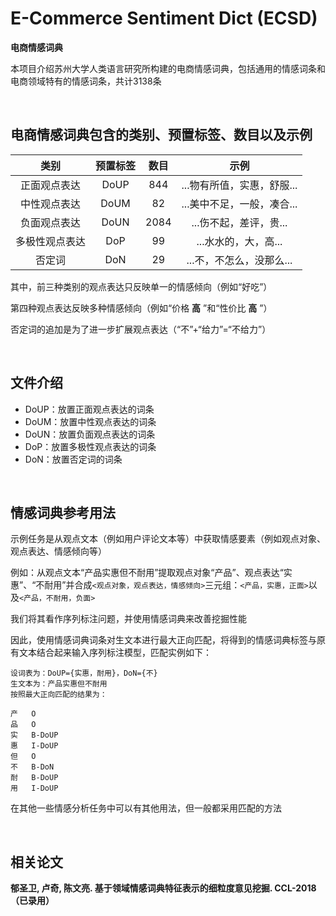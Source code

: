 # E-Commerce Sentiment Dict (ECSD)

**电商情感词典**

本项目介绍苏州大学人类语言研究所构建的电商情感词典，包括通用的情感词条和电商领域特有的情感词条，共计3138条

<br>

## 电商情感词典包含的类别、预置标签、数目以及示例

|类别|预置标签|数目|示例|
|:-:|:-:|:-:|:-:|
|正面观点表达|DoUP|844|...物有所值，实惠，舒服...|
|中性观点表达|DoUM|82|...美中不足，一般，凑合...|
|负面观点表达|DoUN|2084|...伤不起，差评，贵...|
|多极性观点表达|DoP|99|...水水的，大，高...|
|否定词|DoN|29|...不，不怎么，没那么...|

其中，前三种类别的观点表达只反映单一的情感倾向（例如“好吃”）

第四种观点表达反映多种情感倾向（例如“价格  **高**  ”和“性价比  **高**  ”）

否定词的追加是为了进一步扩展观点表达（“不”+“给力”=“不给力”）

<br>

## 文件介绍

* DoUP：放置正面观点表达的词条
* DoUM：放置中性观点表达的词条
* DoUN：放置负面观点表达的词条
* DoP：放置多极性观点表达的词条
* DoN：放置否定词的词条

<br>

## 情感词典参考用法

示例任务是从观点文本（例如用户评论文本等）中获取情感要素（例如观点对象、观点表达、情感倾向等）

例如：从观点文本“产品实惠但不耐用”提取观点对象“产品”、观点表达“实惠”、“不耐用”并合成`<观点对象，观点表达，情感倾向>`三元组：`<产品，实惠，正面>`以及`<产品，不耐用，负面>`

我们将其看作序列标注问题，并使用情感词典来改善挖掘性能

因此，使用情感词典词条对生文本进行最大正向匹配，将得到的情感词典标签与原有文本结合起来输入序列标注模型，匹配实例如下：

    设词表为：DoUP={实惠，耐用}，DoN={不}
    生文本为：产品实惠但不耐用
    按照最大正向匹配的结果为：
    
    产   O
    品   O
    实   B-DoUP
    惠   I-DoUP
    但   O
    不   B-DoN
    耐   B-DoUP
    用   I-DoUP

在其他一些情感分析任务中可以有其他用法，但一般都采用匹配的方法

<br>

## 相关论文

**郁圣卫, 卢奇, 陈文亮. 基于领域情感词典特征表示的细粒度意见挖掘. CCL-2018（已录用）**
